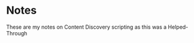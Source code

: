 # Notes

These are my notes on Content Discovery scripting as this was a Helped-Through
      
      
